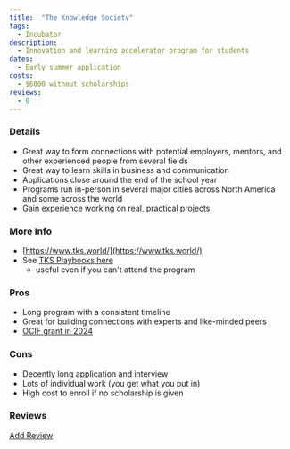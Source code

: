 ```yaml
---
title:  "The Knowledge Society"
tags: 
  - Incubator
description:
  - Innovation and learning accelerator program for students
dates:
  - Early summer application
costs:
  - $6000 without scholarships
reviews:
  - 0
---
```


### Details
- Great way to form connections with potential employers, mentors, and other experienced people from several fields
- Great way to learn skills in business and communication
- Applications close around the end of the school year
- Programs run in-person in several major cities across North America and some across the world
- Gain experience working on real, practical projects

### More Info
- [https://www.tks.world/](https://www.tks.world/)
- See [TKS Playbooks here](https://tksworld.notion.site/TKS-LIFE-70b0af219ec14c6e88d4e0ac5c1cb034)
  - useful even if you can't attend the program

### Pros
- Long program with a consistent timeline
- Great for building connections with experts and like-minded peers
- [OCIF grant in 2024](https://www.calgaryeconomicdevelopment.com/newsroom/ocif-invests-in-the-knowledge-society-to-develop-the-workforce-of-the-future/)

### Cons
- Decently long application and interview
- Lots of individual work (you get what you put in)
- High cost to enroll if no scholarship is given

### Reviews
<div markdown="0"><a href="{{site.baseurl}}/contact" class="btn">Add Review</a></div>